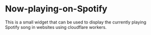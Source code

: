 # Now-playing-on-Spotify

This is a small widget that can be used to display the currently playing Spotify song in websites using cloudflare workers.
